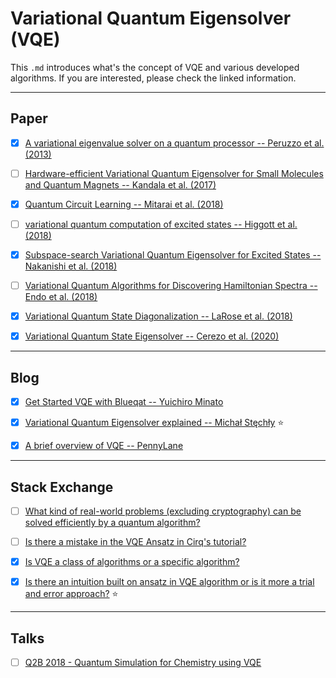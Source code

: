 # Variational Quantum Eigensolver (VQE)
This `.md` introduces what's the concept of VQE and various developed algorithms. If you are interested, please check the linked information.



---
## Paper
- [x] [A variational eigenvalue solver on a quantum processor -- Peruzzo et al. (2013)](https://arxiv.org/abs/1304.3061)
- [ ] [Hardware-efficient Variational Quantum Eigensolver for Small Molecules and Quantum Magnets -- Kandala et al. (2017)](https://arxiv.org/abs/1704.05018)
- [x] [Quantum Circuit Learning -- Mitarai et al. (2018)](https://arxiv.org/abs/1803.00745)
- [ ] [variational quantum computation of excited states -- Higgott et al. (2018)](https://arxiv.org/abs/1805.08138)
- [x] [Subspace-search Variational Quantum Eigensolver for Excited States -- Nakanishi et al. (2018)](https://arxiv.org/abs/1810.09434)
- [ ] [Variational Quantum Algorithms for Discovering Hamiltonian Spectra -- Endo et al. (2018)](https://arxiv.org/abs/1806.05707)
- [x] [Variational Quantum State Diagonalization --  LaRose et al. (2018)](https://arxiv.org/abs/1810.10506)
- [x] [Variational Quantum State Eigensolver -- Cerezo et al. (2020)](https://arxiv.org/abs/2004.01372)


---
## Blog
- [x] [Get Started VQE with Blueqat -- Yuichiro Minato](https://medium.com/@beef_and_rice/get-started-vqe-with-blueqat-2ef6a73bbaee)
- [x] [Variational Quantum Eigensolver explained -- Michał Stęchły](https://www.mustythoughts.com/post/variational-quantum-eigensolver-explained) :star:
- [x] [A brief overview of VQE -- PennyLane](https://pennylane.ai/qml/demos/tutorial_vqe.html)


---
## Stack Exchange
- [ ] [What kind of real-world problems (excluding cryptography) can be solved efficiently by a quantum algorithm?](https://quantumcomputing.stackexchange.com/questions/2399/what-kind-of-real-world-problems-excluding-cryptography-can-be-solved-efficien/2401#2401)
- [ ] [Is there a mistake in the VQE Ansatz in Cirq's tutorial?](https://quantumcomputing.stackexchange.com/questions/8694/is-there-a-mistake-in-the-vqe-ansatz-in-cirqs-tutorial)
- [x] [Is VQE a class of algorithms or a specific algorithm?](https://quantumcomputing.stackexchange.com/questions/8566/is-vqe-a-class-of-algorithms-or-a-specific-algorithm/8569#8569)
- [x] [Is there an intuition built on ansatz in VQE algorithm or is it more a trial and error approach?](https://quantumcomputing.stackexchange.com/questions/4074/is-there-an-intuition-built-on-ansatz-in-vqe-algorithm-or-is-it-more-a-trial-and) :star:


---
## Talks
- [ ] [Q2B 2018 - Quantum Simulation for Chemistry using VQE](https://www.youtube.com/watch?v=AxfL3Juq7yI)
